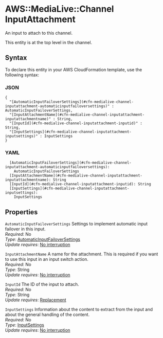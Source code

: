 # AWS::MediaLive::Channel InputAttachment<a name="aws-properties-medialive-channel-inputattachment"></a>

An input to attach to this channel\.

This entity is at the top level in the channel\.

## Syntax<a name="aws-properties-medialive-channel-inputattachment-syntax"></a>

To declare this entity in your AWS CloudFormation template, use the following syntax:

### JSON<a name="aws-properties-medialive-channel-inputattachment-syntax.json"></a>

```
{
  "[AutomaticInputFailoverSettings](#cfn-medialive-channel-inputattachment-automaticinputfailoversettings)" : AutomaticInputFailoverSettings,
  "[InputAttachmentName](#cfn-medialive-channel-inputattachment-inputattachmentname)" : String,
  "[InputId](#cfn-medialive-channel-inputattachment-inputid)" : String,
  "[InputSettings](#cfn-medialive-channel-inputattachment-inputsettings)" : InputSettings
}
```

### YAML<a name="aws-properties-medialive-channel-inputattachment-syntax.yaml"></a>

```
  [AutomaticInputFailoverSettings](#cfn-medialive-channel-inputattachment-automaticinputfailoversettings):
    AutomaticInputFailoverSettings
  [InputAttachmentName](#cfn-medialive-channel-inputattachment-inputattachmentname): String
  [InputId](#cfn-medialive-channel-inputattachment-inputid): String
  [InputSettings](#cfn-medialive-channel-inputattachment-inputsettings):
    InputSettings
```

## Properties<a name="aws-properties-medialive-channel-inputattachment-properties"></a>

`AutomaticInputFailoverSettings` <a name="cfn-medialive-channel-inputattachment-automaticinputfailoversettings"></a>
Settings to implement automatic input failover in this input\.  
_Required_: No  
_Type_: [AutomaticInputFailoverSettings](aws-properties-medialive-channel-automaticinputfailoversettings.md)  
_Update requires_: [No interruption](https://docs.aws.amazon.com/AWSCloudFormation/latest/UserGuide/using-cfn-updating-stacks-update-behaviors.html#update-no-interrupt)

`InputAttachmentName` <a name="cfn-medialive-channel-inputattachment-inputattachmentname"></a>
A name for the attachment\. This is required if you want to use this input in an input switch action\.  
_Required_: No  
_Type_: String  
_Update requires_: [No interruption](https://docs.aws.amazon.com/AWSCloudFormation/latest/UserGuide/using-cfn-updating-stacks-update-behaviors.html#update-no-interrupt)

`InputId` <a name="cfn-medialive-channel-inputattachment-inputid"></a>
The ID of the input to attach\.  
_Required_: No  
_Type_: String  
_Update requires_: [Replacement](https://docs.aws.amazon.com/AWSCloudFormation/latest/UserGuide/using-cfn-updating-stacks-update-behaviors.html#update-replacement)

`InputSettings` <a name="cfn-medialive-channel-inputattachment-inputsettings"></a>
Information about the content to extract from the input and about the general handling of the content\.  
_Required_: No  
_Type_: [InputSettings](aws-properties-medialive-channel-inputsettings.md)  
_Update requires_: [No interruption](https://docs.aws.amazon.com/AWSCloudFormation/latest/UserGuide/using-cfn-updating-stacks-update-behaviors.html#update-no-interrupt)
